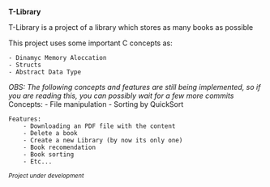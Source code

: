 **T-Library**

T-Library is a project of a library which stores as many books as possible

This project uses some important C concepts as:

    - Dinamyc Memory Aloccation
    - Structs
    - Abstract Data Type 
    
*OBS: The following concepts and features are still being implemented, so if you are reading this, you can possibly wait for a few more commits*
    Concepts:
        - File manipulation
        - Sorting by QuickSort

    Features:
        - Downloading an PDF file with the content 
        - Delete a book
        - Create a new Library (by now its only one)
        - Book recomendation
        - Book sorting
        - Etc...


<sub>*Project under development*</sub>
